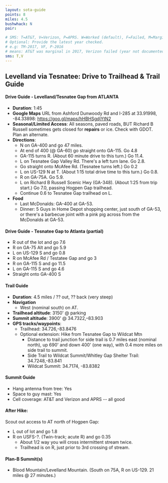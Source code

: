 ```yaml
---
layout: sota-guide
points: 8
miles: 4.5
bushwhack: N
pair: 

# SMS: T=AT&T, V=Verizon, P=APRS. W=Worked (default), F=Failed, M=Marginal (some failed).
# Optional: Provide the latest year checked.
# e.g: TM-2017, VF, P-2016
# means: AT&T was marginal in 2017, Verizon failed (year not documented), APRS worked in 2016.
sms: T,V
---
```

Levelland via Tesnatee: Drive to Trailhead & Trail Guide
--------------------------------------------------------
#### Drive Guide - Levelland/Tesnatee Gap from ATLANTA

* **Duration**: 1:45
* **Google Maps** URL from Ashford Dunwoody Rd and I-285 at 33.91998, -84.33898: https://goo.gl/maps/hHBHSgdjYtN2
* **Seasonal/Limited Access**:  All seasons, paved roads, BUT Richard B Russell sometimes gets closed for **repairs** or ice.  Check with GDOT.  Plan an alternate.
* **Directions**:
    * N on GA-400 and go 47 miles.
    * At end of 400 (@ GA-60) go straight onto GA-115. Go 4.8
    * GA-115 turns R.  (About 60 minute drive to this turn.) Go 11.4.
    * L on Tesnatee Gap Valley Rd. There's a left turn lane.  Go 2.8.
    * Go straight onto McAfee Rd. (Tesnatee turns left.)  Go 0.2
    * L on US-129 N at T. (About 1:15 total drive time to this turn.) Go 0.8.
    * R on GA-75A. Go 5.9.
    * L on Richard B Russell Scenic Hwy (GA-348). (About 1:25 from trip start.) Go 7.0, passing Hogpen Gap trailhead.
    * Continue 0.6 to Tesnatee Gap trailhead on L.
* **Food**
    * Last McDonalds: GA-400 at GA-53.
    * Dinner: 5 Guys in Home Depot shopping center, just south of GA-53, or there's a barbecue joint with a pink pig across from the McDonalds at GA-53.


#### Drive Guide - Tesnatee Gap to Atlanta (partial)

* R out of the lot and go 7.6
* R on GA-75 Alt and go 5.9
* L on US-129 S and go 0.8
* R on McAfee Rd / Testatee Gap and go 3
* R on GA-115 S and go 11.5
* L on GA-115 S and go 4.6
* Straight onto GA-400 S

#### Trail Guide

* **Duration**: 4.5 miles / ?? out, ?? back (very steep)
* **Navigation**
    * West (nominal south) on AT.
* **Trailhead altitude**: 3150' @ parking
* **Summit altitude**: 3900' @ 34.7322,–83.903
* **GPS tracks/waypoints**:
    * Trailhead: 34.726,-83.8476
	* Optional extension: Hike from Tesnatee Gap to Wildcat Mtn
	    * Distance to trail junction for side trail is 0.7 miles east (nominal north), up 690' and down 400' (one way), with 0.4 more miles on side trail to summit.
        * Side Trail to Wildcat Summit/Whitley Gap Shelter Trail: 34.7248,-83.841
        * Wildcat Summit: 34.7174, -83.8382

#### Summit Guide

* Hang antenna from tree: Yes
* Space to guy mast: Yes
* Cell coverage: AT&T and Verizon and APRS -- all good

#### After Hike:

Scout out access to AT north of Hogpen Gap:

* L out of lot and go 1.8
* R on USFS-?.  (Twin-track; acute R) and go 0.35
    * About 1/2 way you will cross intermittent stream twice.
    * Trailhead is on R, just prior to 3rd crossing of stream.


#### Plan-B Summit(s)
* Blood Mountain/Levelland Mountain.  (South on 75A, R on US-129. 21 miles @ 27 minutes.)
